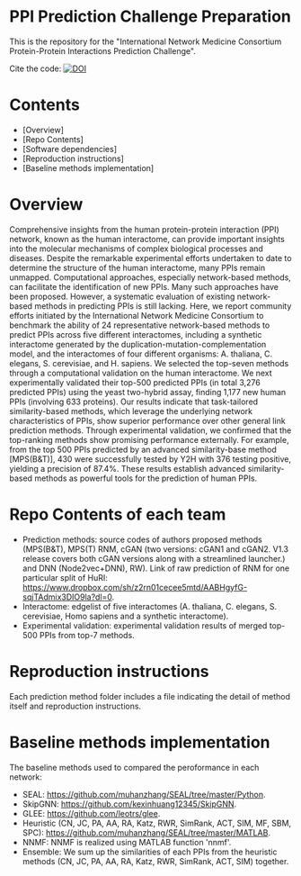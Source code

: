 # PPI Prediction Challenge Preparation
This is the repository for the "International Network Medicine Consortium Protein-Protein Interactions Prediction Challenge".

Cite the code: [![DOI](https://sandbox.zenodo.org/badge/313973492.svg)](https://sandbox.zenodo.org/badge/latestdoi/313973492)


# Contents
* [Overview]
* [Repo Contents]
* [Software dependencies]
* [Reproduction instructions]
* [Baseline methods implementation]

# Overview

Comprehensive insights from the human protein-protein interaction (PPI) network, known as the human interactome, can provide important insights into the molecular mechanisms of complex biological processes and diseases. Despite the remarkable experimental efforts undertaken to date to determine the structure of the human interactome, many PPIs remain unmapped. Computational approaches, especially network-based methods, can facilitate the identification of new PPIs. Many such approaches have been proposed. However, a systematic evaluation of existing network-based methods in predicting PPIs is still lacking. Here, we report community efforts initiated by the International Network Medicine Consortium to benchmark the ability of 24 representative network-based methods to predict PPIs across five different interactomes, including a synthetic interactome generated by the duplication-mutation-complementation model, and the interactomes of four different organisms: A. thaliana, C. elegans, S. cerevisiae, and H. sapiens. We selected the top-seven methods through a computational validation on the human interactome. We next experimentally validated their top-500 predicted PPIs (in total 3,276 predicted PPIs) using the yeast two-hybrid assay, finding 1,177 new human PPIs (involving 633 proteins). Our results indicate that task-tailored similarity-based methods, which leverage the underlying network characteristics of PPIs, show superior performance over other general link prediction methods. Through experimental validation, we confirmed that the top-ranking methods show promising performance externally. For example, from the top 500 PPIs predicted by an advanced similarity-base method [MPS(B&T)], 430 were successfully tested by Y2H with 376 testing positive, yielding a precision of 87.4%. These results establish advanced similarity-based methods as powerful tools for the prediction of human PPIs.

# Repo Contents of each team
* Prediction methods: source codes of authors proposed methods (MPS(B&T), MPS(T) RNM, cGAN (two versions: cGAN1 and cGAN2. V1.3 release covers both cGAN versions along with a streamlined launcher.) and DNN (Node2vec+DNN), RW). Link of raw prediction of RNM for one particular split of HuRI: https://www.dropbox.com/sh/z2rn01cecee5mtd/AABHgyfG-sqjTAdmix3DIO9la?dl=0.
* Interactome: edgelist of five interactomes (A. thaliana, C. elegans, S. cerevisiae, Homo sapiens and a synthetic interactome).
* Experimental validation: experimental validation results of merged top-500 PPIs from top-7 methods.

# Reproduction instructions
Each prediction method folder includes a file indicating the detail of method itself and reproduction instructions.
# Baseline methods implementation
The baseline methods used to compared the peroformance in each network:
  - SEAL: https://github.com/muhanzhang/SEAL/tree/master/Python.
  - SkipGNN: https://github.com/kexinhuang12345/SkipGNN.
  - GLEE: https://github.com/leotrs/glee.
  - Heuristic (CN, JC, PA, AA, RA, Katz, RWR, SimRank, ACT, SIM, MF, SBM, SPC): https://github.com/muhanzhang/SEAL/tree/master/MATLAB.
  - NNMF: NNMF is realized using MATLAB function 'nnmf'.
  - Ensemble: We sum up the similarities of each PPIs from the heuristic methods (CN, JC, PA, AA, RA, Katz, RWR, SimRank, ACT, SIM) together.
